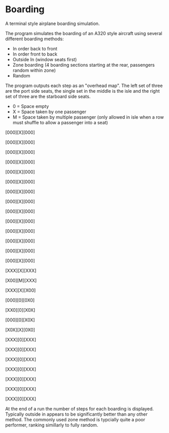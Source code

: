 # Boarding
A terminal style airplane boarding simulation.

The program simulates the boarding of an A320 style aircraft using several different boarding methods:

* In order back to front
* In order front to back
* Outside In (window seats first)
* Zone boarding (4 boarding sections starting at the rear, passengers random within zone)
* Random

The program outputs each step as an "overhead map". The left set of three are the port side seats, the single set in the middle is the isle and the right set of three are the starboard side seats.

* 0 = Space empty
* X = Space taken by one passenger
* M = Space taken by multiple passenger (only allowed in isle when a row must shuffle to allow a passenger into a seat)

[000][X][000]

[000][X][000]

[000][X][000]

[000][X][000]

[000][X][000]

[000][X][000]

[000][X][000]

[000][X][000]

[000][X][000]

[000][X][000]

[000][X][000]

[000][X][000]

[000][X][000]

[000][X][000]

[XXX][X][XXX]

[X00][M][XXX]

[XXX][X][X00]

[000][0][0X0]

[XX0][0][X0X]

[000][0][X0X]

[X0X][X][0X0]

[XXX][0][XXX]

[XXX][0][XXX]

[XXX][0][XXX]

[XXX][0][XXX]

[XXX][0][XXX]

[XXX][0][XXX]

[XXX][0][XXX]

At the end of a run the number of steps for each boarding is displayed. Typically outside in appears to be significantly better than any other method. The commonly used zone method is typcially quite a poor performer, ranking simillarly to fully random.
